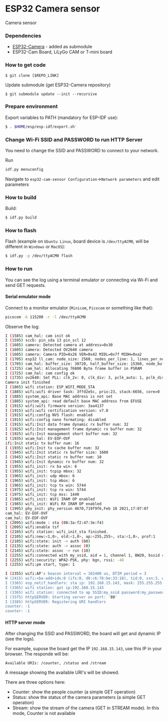 # ESP32 Camera sensor

Camera sensor

### Dependencies
 - [ESP32-Camera](https://github.com/espressif/esp32-camera) - added as submodule
 - ESP32-Cam Board, LiLyGo CAM or T-mini board

### How to get code

```
$ git clone [$REPO_LINK]
```

Update submodule (get ESP32-Camera repository)

```
$ git submodule update --init --recursive
```

### Prepare environment
Export variables to PATH (mandatory for ESP-IDF use):
```bash
$ . $HOME/esp/esp-idf/export.sh'
```
### Change Wi-Fi SSID and PASSWORD to run HTTP Server

You need to change the SSID and PASSWORD to connect to your network.

Run
```bash
idf.py menuconfig
```

Navigate to `esp32-cam-sensor Configuration`->`Network parameters` and edit parameters


### How to build

Build:
```bash
$ idf.py build
```

### How to flash

Flash (example on `Ubuntu Linux`, board device is `/dev/ttyACM0`, will be different in `Windows` or `MacOS`):
```bash
$ idf.py -p /dev/ttyACM0 flash
```

### How to run

You can see the log using a terminal emulator or connecting via Wi-Fi and send GET requests.

#### Serial emulator mode

Connect to a monitor emulator (`Minicom`, `Picocom` or something like that):

```bash
picocom -b 115200 -r -l /dev/ttyACM0
```

Observe the log:

```bash
I (1585) cam_hal: cam init ok
I (1595) sccb: pin_sda 13 pin_scl 12
I (1605) camera: Detected camera at address=0x30
I (1605) camera: Detected OV2640 camera
I (1605) camera: Camera PID=0x26 VER=0x42 MIDL=0x7f MIDH=0xa2
I (1705) esp32 ll_cam: node_size: 2560, nodes_per_line: 1, lines_per_node: 1, dma_half_buffer_min:  2560, dma_half_buffer: 15360, lines_per_half_buffer:  6, dma_buffer_size: 30720, image_size: 153600
I (1705) cam_hal: buffer_size: 30720, half_buffer_size: 15360, node_buffer_size: 2560, node_cnt: 12, total_cnt: 10
I (1725) cam_hal: Allocating 76800 Byte frame buffer in PSRAM
I (1725) cam_hal: cam config ok
I (1735) ov2640: Set PLL: clk_2x: 0, clk_div: 3, pclk_auto: 1, pclk_div: 8
Camera init finished
I (1865) wifi station: ESP_WIFI_MODE_STA
I (1885) wifi:wifi driver task: 3ffd2e5c, prio:23, stack:6656, core=0
I (1885) system_api: Base MAC address is not set
I (1885) system_api: read default base MAC address from EFUSE
I (1915) wifi:wifi firmware version: 3aa4137
I (1915) wifi:wifi certification version: v7.0
I (1915) wifi:config NVS flash: enabled
I (1915) wifi:config nano formating: disabled
I (1915) wifi:Init data frame dynamic rx buffer num: 32
I (1925) wifi:Init management frame dynamic rx buffer num: 32
I (1925) wifi:Init management short buffer num: 32
I (1935) wcam_hal: EV-EOF-OVF
ifi:Init static tx buffer num: 16
I (1935) wifi:Init tx cache buffer num: 32
I (1945) wifi:Init static rx buffer size: 1600
I (1945) wifi:Init static rx buffer num: 10
I (1945) wifi:Init dynamic rx buffer num: 32
I (1955) wifi_init: rx ba win: 6
I (1955) wifi_init: tcpip mbox: 32
I (1965) wifi_init: udp mbox: 6
I (1965) wifi_init: tcp mbox: 6
I (1965) wifi_init: tcp tx win: 5744
I (1975) wifi_init: tcp rx win: 5744
I (1975) wifi_init: tcp mss: 1440
I (1985) wifi_init: WiFi IRAM OP enabled
I (1985) wifi_init: WiFi RX IRAM OP enabled
I (1995) phy_init: phy_version 4670,719f9f6,Feb 18 2021,17:07:07
cam_hal: EV-EOF-OVF
cam_hal: EV-EOF-OVF
I (2095) wifi:mode : sta (08:3a:f2:47:3e:f4)
I (2095) wifi:enable tsf
I (2105) wifi station: wifi_init_sta finished.
I (2105) wifi:new:<1,0>, old:<1,0>, ap:<255,255>, sta:<1,0>, prof:1
I (2105) wifi:state: init -> auth (b0)
I (2135) wifi:state: auth -> assoc (0)
I (2145) wifi:state: assoc -> run (10)
I (2255) wifi:connected with my_ssid, aid = 1, channel 1, BW20, bssid = d8:c6:78:be:33:18
I (2255) wifi:security: WPA2-PSK, phy: bgn, rssi: -48
I (2255) wifi:pm start, type: 1

I (2355) wifi:AP's beacon interval = 102400 us, DTIM period = 3
W (2415) wifi:<ba-add>idx:0 (ifx:0, d8:c6:78:be:33:18), tid:0, ssn:3, winSize:64
I (3365) esp_netif_handlers: sta ip: 192.168.15.143, mask: 255.255.255.0, gw: 192.168.15.1
I (3365) wifi station: got ip:192.168.15.143
I (3365) wifi station: connected to ap SSID:my_ssid password:my_password
I (3375) httpSERVER: Starting server on port: '80'
I (3385) httpSERVER: Registering URI handlers
counter: -1
counter: -1

```

#### HTTP server mode

After changing the SSID and PASSWORD, the board will get and dynamic IP (see the logs).

For example, supose the board get the IP `192.168.15.143`, use this IP in your browser. The responde will be:

```
Available URIs: /counter, /status and /stream
```

A message showing the available URI's will be showed.

There are three options here:
- Counter: show the people counter (a simple GET operation)
- Status: show the status of the camera parameters (a simple GET operation)
- Stream: show the stream of the camera (GET in STREAM mode). In this mode, Counter is not available

